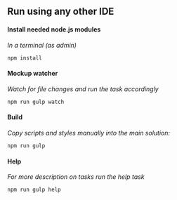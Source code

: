 ## Run using any other IDE ##

#### Install needed node.js modules ####
*In a terminal (as admin)*

    npm install

#### Mockup watcher ####
*Watch for file changes and run the task accordingly*

    npm run gulp watch

#### Build ####
*Copy scripts and styles manually into the main solution:*

    npm run gulp

#### Help ####
*For more description on tasks run the help task*

    npm run gulp help